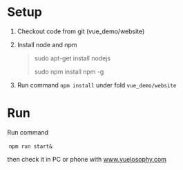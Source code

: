 # Setup

1. Checkout code from git (vue_demo/website)

2. Install node and npm

   > sudo apt-get install nodejs
   >
   > sudo npm install npm -g

3. Run command `npm install` under fold `vue_demo/website`



# Run

Run command 

​	`npm run start&`

then check it in PC or phone with www.vuelosophy.com